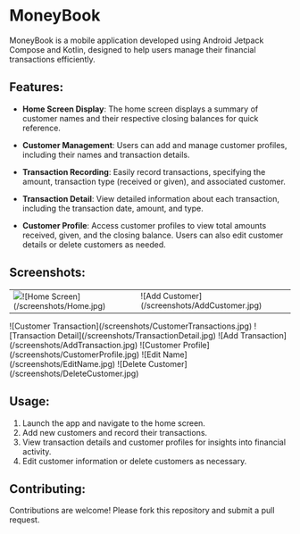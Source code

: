 # MoneyBook

MoneyBook is a mobile application developed using Android Jetpack Compose and Kotlin, designed to help users manage their financial transactions efficiently.

## Features:


- **Home Screen Display**: The home screen displays a summary of customer names and their respective closing balances for quick reference.
  
- **Customer Management**: Users can add and manage customer profiles, including their names and transaction details.
  
- **Transaction Recording**: Easily record transactions, specifying the amount, transaction type (received or given), and associated customer.

- **Transaction Detail**: View detailed information about each transaction, including the transaction date, amount, and type.

- **Customer Profile**: Access customer profiles to view total amounts received, given, and the closing balance. Users can also edit customer details or delete customers as needed.

## Screenshots:
<table>
  <tr>
    <td><image src="/screenshots/Home.jpg">![Home Screen](/screenshots/Home.jpg)</td>
    <td>![Add Customer](/screenshots/AddCustomer.jpg)</td>
  </tr>
</table>
![Customer Transaction](/screenshots/CustomerTransactions.jpg)
![Transaction Detail](/screenshots/TransactionDetail.jpg)
![Add Transaction](/screenshots/AddTransaction.jpg)
![Customer Profile](/screenshots/CustomerProfile.jpg)
![Edit Name](/screenshots/EditName.jpg)
![Delete Customer](/screenshots/DeleteCustomer.jpg)


## Usage:

1. Launch the app and navigate to the home screen.
2. Add new customers and record their transactions.
3. View transaction details and customer profiles for insights into financial activity.
4. Edit customer information or delete customers as necessary.

## Contributing:

Contributions are welcome! Please fork this repository and submit a pull request.
